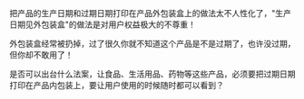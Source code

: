<!---
markmeta_author: wongoo
markmeta_date: 2011-02-22 01:57:17+00:00
excerpt: 产品过期日期应该打印在内包装盒上
slug: product_usage_deadline_should_printed_on_packages
markmeta_title: 产品过期日期应该打印在内包装盒上
wordpress_id: 72
markmeta_categories: Inspiration
-->

把产品的生产日期和过期日期打印在产品外包装盒上的做法太不人性化了，"生产日期见外包装盒"的做法是对用户权益极大的不尊重！

外包装盒经常被扔掉，过了很久你就不知道这个产品是不是过期了，也许没过期，但你却不敢用了！

是否可以出台什么法案，让食品、生活用品、药物等这些产品，必须要把过期日期打印在产品内包装上，要让用户使用的时候随时都可以看到？
